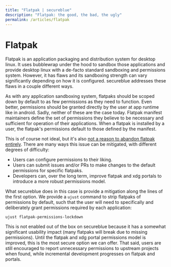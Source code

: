 ```yaml
---
title: "Flatpak | secureblue"
description: "Flatpak: the good, the bad, the ugly"
permalink: /articles/flatpak
---
```


# Flatpak

Flatpak is an application packaging and distribution system for desktop linux. It uses bubblewrap under the hood to sandbox those applications and provide desktop linux with a de-facto standard sandboxing and permissions system. However, it has flaws and its sandboxing strength can vary significantly depending on how it is configured. secureblue addresses these flaws in a couple different ways.

As with any application sandboxing system, flatpaks should be scoped down by default to as few permissions as they need to function. Even better, permissions should be granted directly by the user at app runtime like in android. Sadly, neither of these are the case today. Flatpak manifest maintainers define the set of permissions they believe to be necessary and sufficient for operation of their applications. When a flatpak is installed by a user, the flatpak's permissions default to those defined by the manifest.

This is of course not ideal, but it's also [not a reason to abandon flatpak entirely](https://en.wikipedia.org/wiki/Perfect_is_the_enemy_of_good). There are many ways this issue can be mitigated, with different degrees of difficulty:

- Users can configure permissions to their liking.
- Users can submit issues and/or PRs to make changes to the default permissions for specific flatpaks.
- Developers can, over the long term, improve flatpak and xdg portals to introduce a more robust permissions model.

What secureblue does in this case is provide a mitigation along the lines of the first option. We provide a `ujust` command to strip flatpaks of permissions by default, such that the user will need to specifically and deliberately grant permissions required by each application:

```
ujust flatpak-permissions-lockdown
```

This is not enabled out of the box on secureblue because it has a somewhat significant usability impact (many flatpaks will break due to missing permissions). Until the flatpak and xdg portal permissions model is improved, this is the most secure option we can offer. That said, users are still encouraged to report unnecessary permissions to upstream projects when found, while incremental development progresses on flatpak and portals.
